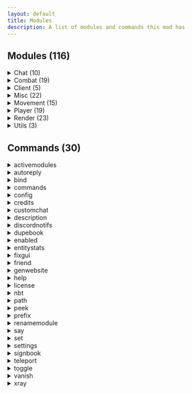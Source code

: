 ```yaml
---
layout: default
title: Modules
description: A list of modules and commands this mod has
---
```

## Modules (116)

<details>
    <summary>Chat (10)</summary>
    <p><ul>
        <li>AntiSpam<p><i>Removes spam and advertising from the chat</i></p></li>
        <li>AutoQMain<p><i>Automatically does '/queue main' on servers</i></p></li>
        <li>AutoReply<p><i>Automatically replies to messages</i></p></li>
        <li>AutoTPA<p><i>Automatically decline or accept TPA requests</i></p></li>
        <li>ChatEncryption<p><i>Encrypts and decrypts chat messages (Delimiter %)</i></p></li>
        <li>ChatTimestamp<p><i>Shows the time a message was sent beside the message</i></p></li>
        <li>CustomChat<p><i>Add a custom suffix to the end of your message!</i></p></li>
        <li>DiscordNotifs<p><i>Sends your chat to a set Discord channel</i></p></li>
        <li>FormatChat<p><i>Add colour and linebreak support to upstream chat packets</i></p></li>
        <li>PortalChat<p><i>Allows you to open GUIs in portals</i></p></li>
    </ul></p>
</details>
<details>
    <summary>Combat (19)</summary>
    <p><ul>
        <li>AntiChainPop<p><i>Enables Surround when popping a totem</i></p></li>
        <li>AntiDeathScreen<p><i>Fixes random death screen glitches</i></p></li>
        <li>AntiFriendHit<p><i>Don't hit your friends</i></p></li>
        <li>Aura<p><i>Hits entities around you</i></p></li>
        <li>AutoEZ<p><i>Sends an insult in chat after killing someone</i></p></li>
        <li>AutoExp<p><i>Automatically mends armour</i></p></li>
        <li>AutoFeetPlace<p><i>Continually places obsidian around your feet</i></p></li>
        <li>AutoLog<p><i>Automatically log when in danger or on low health</i></p></li>
        <li>AutoReplenish<p><i>Refills items in your hotbar</i></p></li>
        <li>AutoTotem<p><i>Refills your offhand with totems or other items</i></p></li>
        <li>AutoTrap<p><i>Traps your enemies in obsidian</i></p></li>
        <li>BreakingWarning<p><i>Notifies you when someone is breaking a block near you.</i></p></li>
        <li>Criticals<p><i>Always do critical attacks</i></p></li>
        <li>CrystalAura<p><i>Places End Crystals to kill enemies</i></p></li>
        <li>FastUse<p><i>Use items faster</i></p></li>
        <li>OffhandGap<p><i>Holds a God apple when right clicking your sword!</i></p></li>
        <li>Surround<p><i>Surrounds you with obsidian to take less damage</i></p></li>
        <li>TotemPopCounter<p><i>Counts how many times players pop</i></p></li>
        <li>VisualRange<p><i>Shows players who enter and leave range in chat</i></p></li>
    </ul></p>
</details>
<details>
    <summary>Client (5)</summary>
    <p><ul>
        <li>ActiveModules<p><i>Configures ActiveModules colours and modes</i></p></li>
        <li>Capes<p><i>Controls the display of KAMI Blue capes</i></p></li>
        <li>CommandConfig<p><i>Configures PrefixChat and Alias options</i></p></li>
        <li>InfoOverlay<p><i>Configures the game information overlay</i></p></li>
        <li>InventoryViewer<p><i>Configures Inventory Viewer's options</i></p></li>
    </ul></p>
</details>
<details>
    <summary>Misc (22)</summary>
    <p><ul>
        <li>AntiAFK<p><i>Prevents being kicked for AFK</i></p></li>
        <li>AntiBookKick<p><i>Prevents being kicked by clicking on books</i></p></li>
        <li>AntiWeather<p><i>Removes rain from your world</i></p></li>
        <li>AutoFish<p><i>Automatically catch fish</i></p></li>
        <li>AutoNametag<p><i>Automatically nametags entities</i></p></li>
        <li>AutoReconnect<p><i>Automatically reconnects after being disconnected</i></p></li>
        <li>AutoRespawn<p><i>Automatically respawn after dying</i></p></li>
        <li>AutoSpawner<p><i>Automatically spawns Withers, Iron Golems and Snowmen</i></p></li>
        <li>AutoTool<p><i>Automatically switch to the best tools when mining or attacking</i></p></li>
        <li>BeaconSelector<p><i>Choose any of the 5 beacon effects regardless of beacon base height</i></p></li>
        <li>BookCrash<p><i>Crashes servers by sending large packets</i></p></li>
        <li>BossStack<p><i>Modify the boss health GUI to take up less space</i></p></li>
        <li>CameraClip<p><i>Allows your 3rd person camera to pass through blocks</i></p></li>
        <li>ColourSign<p><i>Allows ingame colouring of text on signs</i></p></li>
        <li>ConsoleSpam<p><i>Spams Spigot consoles by sending invalid UpdateSign packets</i></p></li>
        <li>DiscordSettings<p><i>Discord Rich Presence</i></p></li>
        <li>FakeGamemode<p><i>Fakes your current gamemode client side</i></p></li>
        <li>FakeVanillaClient<p><i>Fakes a modless client when connecting</i></p></li>
        <li>MidClickFriends<p><i>Middle click players to friend or unfriend them</i></p></li>
        <li>NoSoundLag<p><i>Prevents lag caused by sound machines</i></p></li>
        <li>Pathfind<p><i>A path finder for AutoWalk</i></p></li>
        <li>SkinFlicker<p><i>Toggle your skin layers rapidly for a cool skin effect</i></p></li>
    </ul></p>
</details>
<details>
    <summary>Movement (15)</summary>
    <p><ul>
        <li>AntiHunger<p><i>Reduces hunger lost when moving around</i></p></li>
        <li>AutoJump<p><i>Automatically jumps if possible</i></p></li>
        <li>AutoRemount<p><i>Automatically remounts your horse</i></p></li>
        <li>AutoWalk<p><i>Automatically walks forward</i></p></li>
        <li>ElytraFlight<p><i>Modifies elytras to fly at custom velocities and fall speeds</i></p></li>
        <li>EntitySpeed<p><i>Abuse client-sided movement to shape sound barrier breaking rideables</i></p></li>
        <li>Flight<p><i>Makes the player fly</i></p></li>
        <li>IceSpeed<p><i>Changes how slippery ice is</i></p></li>
        <li>InventoryMove<p><i>Allows you to walk around with GUIs opened</i></p></li>
        <li>Jesus<p><i>Allows you to walk on water</i></p></li>
        <li>NoSlowDown<p><i>Prevents being slowed down when using an item or going through cobwebs</i></p></li>
        <li>SafeWalk<p><i>Keeps you from walking off edges</i></p></li>
        <li>Sprint<p><i>Automatically makes the player sprint</i></p></li>
        <li>TimerSpeed<p><i>Automatically change your timer to go fast</i></p></li>
        <li>Velocity<p><i>Modify knockback impact</i></p></li>
    </ul></p>
</details>
<details>
    <summary>Player (19)</summary>
    <p><ul>
        <li>AntiForceLook<p><i>Stops server packets from turning your head</i></p></li>
        <li>AutoArmour<p><i>Automatically equips armour</i></p></li>
        <li>AutoEat<p><i>Automatically eat when hungry</i></p></li>
        <li>Blink<p><i>Cancels server side packets</i></p></li>
        <li>EndTeleport<p><i>Allows for teleportation when going through end portals</i></p></li>
        <li>Fastbreak<p><i>Nullifies block hit delay</i></p></li>
        <li>Freecam<p><i>Leave your body and trascend into the realm of the gods</i></p></li>
        <li>LiquidInteract<p><i>Place blocks on liquid!</i></p></li>
        <li>NoBreakAnimation<p><i>Prevents block break animation server side</i></p></li>
        <li>NoEntityTrace<p><i>Blocks entities from stopping you from mining</i></p></li>
        <li>NoFall<p><i>Prevents fall damage</i></p></li>
        <li>NoSwing<p><i>Cancels server and client swinging packets</i></p></li>
        <li>PitchLock<p><i>Locks your camera pitch</i></p></li>
        <li>PortalGodMode<p><i>Don't take damage in portals</i></p></li>
        <li>Scaffold<p><i>Places blocks under you</i></p></li>
        <li>Timer<p><i>Changes your client tick speed</i></p></li>
        <li>TpsSync<p><i>Synchronizes some actions with the server TPS</i></p></li>
        <li>XCarry<p><i>Store items in crafting slots</i></p></li>
        <li>YawLock<p><i>Locks your camera yaw</i></p></li>
    </ul></p>
</details>
<details>
    <summary>Render (23)</summary>
    <p><ul>
        <li>AntiFog<p><i>Disables or reduces fog</i></p></li>
        <li>ArmourHUD<p><i>Displays your armour and it's durability on screen</i></p></li>
        <li>ArmourHide<p><i>Hides the armour on selected entities</i></p></li>
        <li>BoxESP<p><i>Draws a box around small entities</i></p></li>
        <li>FullBright<p><i>Makes everything brighter!</i></p></li>
        <li>Chams<p><i>See entities through walls</i></p></li>
        <li>ChunkFinder<p><i>Highlights newly generated chunks</i></p></li>
        <li>CleanGUI<p><i>Modifies parts of the GUI to be transparent</i></p></li>
        <li>ESP<p><i>Highlights entities</i></p></li>
        <li>ExtraTab<p><i>Expands the player tab menu</i></p></li>
        <li>EyeFinder<p><i>Draw lines from entity's heads to where they are looking</i></p></li>
        <li>HoleESP<p><i>Show safe holes for crystal pvp</i></p></li>
        <li>MobOwner<p><i>Displays the owner of tamed mobs</i></p></li>
        <li>Nametags<p><i>Draws descriptive nametags above entities</i></p></li>
        <li>NoHurtCam<p><i>Disables the 'hurt' camera effect</i></p></li>
        <li>NoRender<p><i>Ignore entity spawn packets</i></p></li>
        <li>ShulkerPreview<p><i>Previews shulkers in the game GUI</i></p></li>
        <li>StorageESP<p><i>Draws nice little lines around storage items</i></p></li>
        <li>TabFriends<p><i>Highlights friends in the tab menu</i></p></li>
        <li>Tracers<p><i>Draws lines to other living entities</i></p></li>
        <li>Trajectories<p><i>Draws lines to where trajectories are going to fall</i></p></li>
        <li>XRay<p><i>See through common blocks!</i></p></li>
        <li>Zoom<p><i>Configures FOV</i></p></li>
    </ul></p>
</details>
<details>
    <summary>Utils (3)</summary>
    <p><ul>
        <li>BlockData<p><i>Right click blocks to display their data</i></p></li>
        <li>EntityTools<p><i>Right click entities to perform actions on them</i></p></li>
        <li>ServerNotRespond<p><i>Displays a warning when the server is lagging</i></p></li>
    </ul></p>
</details>

## Commands (30)

<details>
    <summary>activemodules</summary>
    <p><ul>
        <li>Allows you to customize ActiveModule's category colours<p><i>Aliases: [activemods, modules]</i></p></li>
    </ul></p>
</details>
<details>
    <summary>autoreply</summary>
    <p><ul>
        <li>Allows you to customize AutoReply's settings<p><i>Aliases: [reply]</i></p></li>
    </ul></p>
</details>
<details>
    <summary>bind</summary>
    <p><ul>
        <li>Binds a module to a key, or allows you to change modifier options<p><i>Aliases: []</i></p></li>
    </ul></p>
</details>
<details>
    <summary>commands</summary>
    <p><ul>
        <li>Gives you this list of commands<p><i>Aliases: [cmds]</i></p></li>
    </ul></p>
</details>
<details>
    <summary>config</summary>
    <p><ul>
        <li>Change where your config is saved or manually save and reload your config<p><i>Aliases: [cfg]</i></p></li>
    </ul></p>
</details>
<details>
    <summary>credits</summary>
    <p><ul>
        <li>Prints KAMI Blue's authors and contributors<p><i>Aliases: []</i></p></li>
    </ul></p>
</details>
<details>
    <summary>customchat</summary>
    <p><ul>
        <li>Allows you to customize CustomChat's custom setting<p><i>Aliases: [chat]</i></p></li>
    </ul></p>
</details>
<details>
    <summary>description</summary>
    <p><ul>
        <li>Prints a module's description into the chat<p><i>Aliases: [tooltip]</i></p></li>
    </ul></p>
</details>
<details>
    <summary>discordnotifs</summary>
    <p><ul>
        <li>Descriptionless<p><i>Aliases: [webhook]</i></p></li>
    </ul></p>
</details>
<details>
    <summary>dupebook</summary>
    <p><ul>
        <li>Generates books used for chunk savestate dupe.<p><i>Aliases: []</i></p></li>
    </ul></p>
</details>
<details>
    <summary>enabled</summary>
    <p><ul>
        <li>Prints enabled modules<p><i>Aliases: []</i></p></li>
    </ul></p>
</details>
<details>
    <summary>entitystats</summary>
    <p><ul>
        <li>Print the statistics of the entity you're currently riding<p><i>Aliases: [estats]</i></p></li>
    </ul></p>
</details>
<details>
    <summary>fixgui</summary>
    <p><ul>
        <li>Allows you to disable the automatic gui positioning<p><i>Aliases: []</i></p></li>
    </ul></p>
</details>
<details>
    <summary>friend</summary>
    <p><ul>
        <li>Add someone as your friend!<p><i>Aliases: [f]</i></p></li>
    </ul></p>
</details>
<details>
    <summary>genwebsite</summary>
    <p><ul>
        <li>Generates the module page for the website<p><i>Aliases: []</i></p></li>
    </ul></p>
</details>
<details>
    <summary>help</summary>
    <p><ul>
        <li>Delivers help on certain subjects. Use &f;help subjects&7 for a list.<p><i>Aliases: [?]</i></p></li>
    </ul></p>
</details>
<details>
    <summary>license</summary>
    <p><ul>
        <li>Prints KAMI Blue's license<p><i>Aliases: []</i></p></li>
    </ul></p>
</details>
<details>
    <summary>nbt</summary>
    <p><ul>
        <li>Does NBT related stuff (&fget&7, &fcopy&7, &fset&7)<p><i>Aliases: []</i></p></li>
    </ul></p>
</details>
<details>
    <summary>path</summary>
    <p><ul>
        <li>Pathfinding for AutoWalk<p><i>Aliases: []</i></p></li>
    </ul></p>
</details>
<details>
    <summary>peek</summary>
    <p><ul>
        <li>Look inside the contents of a shulker box without opening it<p><i>Aliases: []</i></p></li>
    </ul></p>
</details>
<details>
    <summary>prefix</summary>
    <p><ul>
        <li>Changes the prefix to your new key<p><i>Aliases: []</i></p></li>
    </ul></p>
</details>
<details>
    <summary>renamemodule</summary>
    <p><ul>
        <li>Rename a module to something else<p><i>Aliases: []</i></p></li>
    </ul></p>
</details>
<details>
    <summary>say</summary>
    <p><ul>
        <li>Allows you to send any message, even with a prefix in it<p><i>Aliases: []</i></p></li>
    </ul></p>
</details>
<details>
    <summary>set</summary>
    <p><ul>
        <li>Change the setting of a certain module<p><i>Aliases: []</i></p></li>
    </ul></p>
</details>
<details>
    <summary>settings</summary>
    <p><ul>
        <li>List the possible settings of a command<p><i>Aliases: []</i></p></li>
    </ul></p>
</details>
<details>
    <summary>signbook</summary>
    <p><ul>
        <li>Colored book names. &f#n&7 for a new line and &f&&7 for colour codes<p><i>Aliases: [sign]</i></p></li>
    </ul></p>
</details>
<details>
    <summary>teleport</summary>
    <p><ul>
        <li>Potentia teleport exploit<p><i>Aliases: [tp, clip]</i></p></li>
    </ul></p>
</details>
<details>
    <summary>toggle</summary>
    <p><ul>
        <li>Quickly toggle a module on and off<p><i>Aliases: [t]</i></p></li>
    </ul></p>
</details>
<details>
    <summary>vanish</summary>
    <p><ul>
        <li>Allows you to vanish using an entity<p><i>Aliases: []</i></p></li>
    </ul></p>
</details>
<details>
    <summary>xray</summary>
    <p><ul>
        <li>Allows you to add or remove blocks from the &fxray &7module<p><i>Aliases: []</i></p></li>
    </ul></p>
</details>